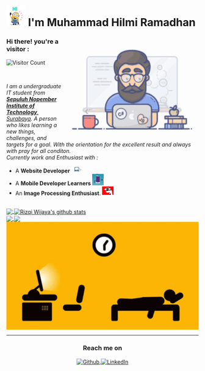 # <img src="https://github.com/mhilmi999/mhilmi999/blob/main/Hi_minions.gif" width="50px"> I'm Muhammad Hilmi Ramadhan 

<img align="right" alt="Programmer Gif" src="https://github.com/mhilmi999/mhilmi999/blob/main/programming.gif" width="350" />

### **Hi there! you're a visitor :** &nbsp;
![Visitor Count](https://profile-counter.glitch.me/{mhilmi999}/count.svg)

<br>

<p>
   <em>
    I am a undergraduate IT student from <a href="https://www.its.ac.id/"> <b>Sepuluh Nopember Institute of Technology</b>, Surabaya</a>.
    A person who likes learning a new things, challenges, and targets for a goal. With the orientation for the excellent result and always with pray for all conditon. <br/>
      Currently work and Enthusiast with :
   </em>
</p>

   - A <b>Website Developer</b>  <img src="https://github.com/mhilmi999/mhilmi999/blob/main/webDev.gif" width="30px" /> 
   - A <b>Mobile Developer Learners</b>  <img src="https://github.com/mhilmi999/mhilmi999/blob/main/mobDev.gif" width="30px" /> 
   - An <b>Image Processing Enthusiast</b>. <img src="https://github.com/mhilmi999/mhilmi999/blob/main/CVison.gif" width="30px" />
   
<br>

<a href="https://github.com/mhilmi999">
  <img align="center" src="https://github-readme-stats.vercel.app/api/top-langs/?username=mhilmi999&theme=dark&hide_langs_below=1" />
</a>

<a href="https://github.com/mhilmi999">
 <img align="center" src="https://github-readme-stats.vercel.app/api?username=mhilmi999&show_icons=true&theme=dark&line_height=27" alt="Rizqi Wijaya's github stats"/>
</a>

<br>

<a href="https://github.com/mhilmi999/iLib">
 <img align="center" src="https://github-readme-stats.vercel.app/api/pin/?username=mhilmi999&repo=iLib&theme=dark"  />
</a>

<a href="https://github.com/mhilmi999/FilmGratis-Reborn-">
  <img align="center" src="https://github-readme-stats.vercel.app/api/pin/?username=mhilmi999&repo=FilmGratis-Reborn-&theme=dark"  />
</a>

<br>

<img align="center" alt="Programmer Gif" src="https://github.com/mhilmi999/mhilmi999/blob/main/ESGR.gif" width="980" />


<br>

------------

<h3 align="center">Reach me on</h3>
<p align="center">
   <a align="center" href="https://github.com/mhilmi999" target="_blank">
      <img align="center" alt="Github" src="https://img.shields.io/badge/GitHub-%2312100E.svg?&style=for-the-badge&logo=Github&logoColor=white"/>
   </a> 
   <a align="center" href="https://www.linkedin.com/in/mhilmi999" target="_blank">
      <img align="center" alt="LinkedIn" src="https://img.shields.io/badge/linkedin-%230077B5.svg?&style=for-the-badge&logo=linkedin&logoColor=white" />
   </a> 
</p>


